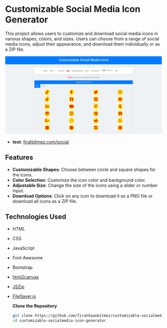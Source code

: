 # Customizable Social Media Icon Generator

This project allows users to customize and download social media icons in various shapes, colors, and sizes. Users can choose from a range of social media icons, adjust their appearance, and download them individually or as a ZIP file.

![Screenshot](https://raw.githubusercontent.com/firatkaanbitmez/customizable-socialmedia-icon-generator/main/ss.png)

- **test**: [firatbitmez.com/social](https://firatbitmez.com/social/)


## Features

- **Customizable Shapes**: Choose between circle and square shapes for the icons.
- **Color Selection**: Customize the icon color and background color.
- **Adjustable Size**: Change the size of the icons using a slider or number input.
- **Download Options**: Click on any icon to download it as a PNG file or download all icons as a ZIP file.

## Technologies Used

- HTML
- CSS
- JavaScript
- Font Awesome
- Bootstrap
- [html2canvas](https://html2canvas.hertzen.com/)
- [JSZip](https://stuk.github.io/jszip/)
- [FileSaver.js](https://github.com/eligrey/FileSaver.js/)


     **Clone the Repository**
     
   ```bash
   git clone https://github.com/firatkaanbitmez/customizable-socialmedia-icon-generator.git
   cd customizable-socialmedia-icon-generator
 
